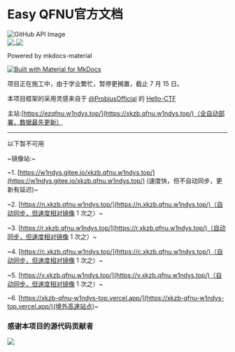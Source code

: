 # Easy QFNU官方文档

<div style="max-width: 100%; margin: 0 auto;">
    <img src="https://stats.deeptrain.net/repo/W1ndys/ezqfnu.w1ndys.top/?theme=light" alt="GitHub API Image" style="max-width: 100%; height: auto; display: block; margin: 0 auto;">
</div>

<a href="https://github.com/anuraghazra/github-readme-stats">
  <img align="center" src="https://github-readme-stats.vercel.app/api/pin/?username=W1ndys&repo=ezqfnu.w1ndys.top" />
</a>
<a href="https://github.com/anuraghazra/convoychat">
  <img align="center" src="https://github-readme-stats.vercel.app/api/pin/?username=W1ndys&repo=ezqfnu.w1ndys.top" />
</a>

Powered by mkdocs-material

[![Built with Material for MkDocs](https://img.shields.io/badge/Material_for_MkDocs-526CFE?style=for-the-badge&logo=MaterialForMkDocs&logoColor=white)](https://squidfunk.github.io/mkdocs-material/)

项目正在施工中，由于学业繁忙，暂停更搁置，截止 7 月 15 日。

本项目框架的采用灵感来自于 [@ProbiusOfficial](https://github.com/ProbiusOfficial/) 的 [Hello-CTF](https://github.com/ProbiusOfficial/Hello-CTF/)

主站:[https://ezqfnu.w1ndys.top/](https://xkzb.qfnu.w1ndys.top/)（全自动部署，数据最先更新）





---

以下暂不可用


~镜像站:~

~1. [https://w1ndys.gitee.io/xkzb.qfnu.w1ndys.top/](https://w1ndys.gitee.io/xkzb.qfnu.w1ndys.top/) (速度快，但不自动同步，更新有延迟)~

~2. [https://n.xkzb.qfnu.w1ndys.top/](https://n.xkzb.qfnu.w1ndys.top/)（自动同步，但速度相对镜像 1 次之）~

~3. [https://r.xkzb.qfnu.w1ndys.top/](https://r.xkzb.qfnu.w1ndys.top/)（自动同步，但速度相对镜像 1 次之）~

~4. [https://c.xkzb.qfnu.w1ndys.top/](https://c.xkzb.qfnu.w1ndys.top/)（自动同步，但速度相对镜像 1 次之）~

~5. [https://v.xkzb.qfnu.w1ndys.top/](https://v.xkzb.qfnu.w1ndys.top/)（自动同步，但速度相对镜像 1 次之）~

~6. [https://xkzb-qfnu-w1ndys-top.vercel.app/](https://xkzb-qfnu-w1ndys-top.vercel.app/)(境外高速站点)~


### 感谢本项目的源代码贡献者

<a href="https://github.com/W1ndys/ezqfnu.w1ndys.top/graphs/contributors">
  <img src="https://contrib.rocks/image?repo=W1ndys/ezqfnu.w1ndys.top" />
</a>
